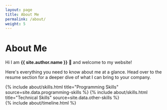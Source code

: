 ```yaml
---
layout: page
title: About Me
permalink: /about/
weight: 5
---
```


# **About Me**

Hi I am **{{ site.author.name }}** :robot: and welcome to my website!<br>

Here's everything you need to know about me at a glance. Head over to the resume section for a deeper dive of what I can bring to your company.

<div class="row">
{% include about/skills.html title="Programming Skills" source=site.data.programming-skills %}
{% include about/skills.html title="Technical Skills" source=site.data.other-skills %}
</div>

<div class="row">
{% include about/timeline.html %}
</div>